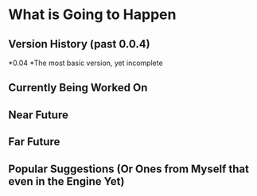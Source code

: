 # What is Going to Happen

## Version History (past 0.0.4)
*0.04
  *The most basic version, yet incomplete

## Currently Being Worked On

## Near Future

## Far Future

## Popular Suggestions (Or Ones from Myself that even in the Engine Yet)
